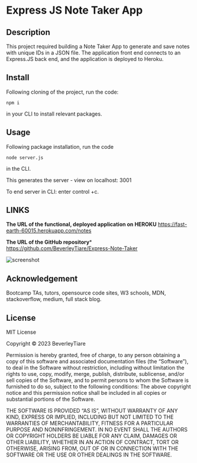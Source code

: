 
# Express JS Note Taker App

## Description

  

This project required building a Note Taker App to generate and save notes with unique IDs in a JSON file. The application front end connects to an Express.JS back end, and the application is deployed to Heroku.

  

## Install

Following cloning of the project, run the code:

```npm i```

in your CLI to install relevant packages.

  

## Usage

Following package installation, run the code

```node server.js```

in the CLI.

This generates the server - view on localhost: 3001

To end server in CLI: enter control +c.

 ## LINKS

**The URL of the functional, deployed application on HEROKU**
 https://fast-earth-60015.herokuapp.com/notes

  

**The URL of the GitHub repository***
https://github.com/BeverleyTiare/Express-Note-Taker

 
![screenshot](screenshot.png)


## Acknowledgement

Bootcamp TAs, tutors, opensource code sites, W3 schools, MDN, stackoverflow, medium, full stack blog.


## License

MIT License

  

Copyright © 2023 BeverleyTiare

  

Permission is hereby granted, free of charge, to any person obtaining a copy of this software and associated documentation files (the “Software”), to deal in the Software without restriction, including without limitation the rights to use, copy, modify, merge, publish, distribute, sublicense, and/or sell copies of the Software, and to permit persons to whom the Software is furnished to do so, subject to the following conditions: The above copyright notice and this permission notice shall be included in all copies or substantial portions of the Software.

  

THE SOFTWARE IS PROVIDED “AS IS”, WITHOUT WARRANTY OF ANY KIND, EXPRESS OR IMPLIED, INCLUDING BUT NOT LIMITED TO THE WARRANTIES OF MERCHANTABILITY, FITNESS FOR A PARTICULAR PURPOSE AND NONINFRINGEMENT. IN NO EVENT SHALL THE AUTHORS OR COPYRIGHT HOLDERS BE LIABLE FOR ANY CLAIM, DAMAGES OR OTHER LIABILITY, WHETHER IN AN ACTION OF CONTRACT, TORT OR OTHERWISE, ARISING FROM, OUT OF OR IN CONNECTION WITH THE SOFTWARE OR THE USE OR OTHER DEALINGS IN THE SOFTWARE.